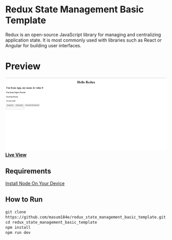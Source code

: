 # Redux State Management Basic Template

<p textAlign="justify">Redux is an open-source JavaScript library for managing and centralizing application state. It is most commonly used with libraries such as React or Angular for building user interfaces. </p>

# Preview
<img src="https://github.com/masum184e/redux_state_management_basic_template/blob/main/preview.png" >
<a href="https://redux-state-management-basic-template.vercel.app/"><b>Live View</b></a>

## Requirements

[Install Node On Your Device](https://nodejs.org/)

## How to Run

```
git clone https://github.com/masum184e/redux_state_management_basic_template.git
cd redux_state_management_basic_template
npm install
npm run dev
```